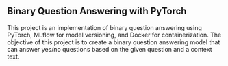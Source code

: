## Binary Question Answering with PyTorch

This project is an implementation of binary question answering using PyTorch, MLflow for model versioning, and Docker for containerization. 
The objective of this project is to create a binary question answering model that can answer yes/no questions based on the given question and a context text.
